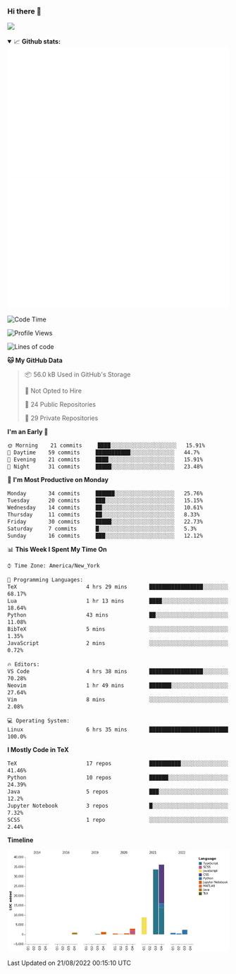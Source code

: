 ### Hi there 👋
 <!--<a href=""><img src="https://img.shields.io/badge/gmail-%23D14836.svg?&style=for-the-badge&logo=gmail&logoColor=white"/></a>-->
 <a href="https://twitter.com/shahanM"><img src="https://img.shields.io/badge/twitter-%231DA1F2.svg?&style=for-the-badge&logo=twitter&logoColor=white"/></a>
 <!--<a href=""><img src="https://img.shields.io/badge/linkedin-%230077B5.svg?&style=for-the-badge&logo=linkedin&logoColor=white"/></a>-->
<details open>
  <summary>📈 <b>Github stats:</b></summary>
  <img src="https://raw.githubusercontent.com/ShahanM/stats-github/master/generated/overview.svg#gh-dark-mode-only" />
  <!--![](https://raw.githubusercontent.com/username/github-stats/master/generated/overview.svg#gh-light-mode-only)-->
  <img src="https://raw.githubusercontent.com/ShahanM/stats-github/master/generated/languages.svg#gh-dark-mode-only" />
  <!--![](https://raw.githubusercontent.com/username/github-stats/master/generated/languages.svg#gh-light-mode-only)-->
  <!--<img src="https://raw.githubusercontent.com/ShahanM/github-stats/master/generated/overview.svg"/>-->
  <!--<img src="https://raw.githubusercontent.com/ShahanM/github-stats/master/generated/languages.svg"/>-->
</details>


<!--
**ShahanM/ShahanM** is a ✨ _special_ ✨ repository because its `README.md` (this file) appears on your GitHub profile.

Here are some ideas to get you started:

- 🔭 I’m currently working on ...
- 🌱 I’m currently learning ...
- 👯 I’m looking to collaborate on ...
- 🤔 I’m looking for help with ...
- 💬 Ask me about ...
- 📫 How to reach me: ...
- 😄 Pronouns: ...
- ⚡ Fun fact: ...
-->

<!--START_SECTION:waka-->
![Code Time](http://img.shields.io/badge/Code%20Time-525%20hrs%2048%20mins-blue)

![Profile Views](http://img.shields.io/badge/Profile%20Views-0-blue)

![Lines of code](https://img.shields.io/badge/From%20Hello%20World%20I%27ve%20Written-88%20Thousand%20lines%20of%20code-blue)

**🐱 My GitHub Data** 

> 📦 56.0 kB Used in GitHub's Storage 
 > 
> 🚫 Not Opted to Hire
 > 
> 📜 24 Public Repositories 
 > 
> 🔑 29 Private Repositories  
 > 
**I'm an Early 🐤** 

```text
🌞 Morning    21 commits     ████░░░░░░░░░░░░░░░░░░░░░   15.91% 
🌆 Daytime    59 commits     ███████████░░░░░░░░░░░░░░   44.7% 
🌃 Evening    21 commits     ████░░░░░░░░░░░░░░░░░░░░░   15.91% 
🌙 Night      31 commits     █████░░░░░░░░░░░░░░░░░░░░   23.48%

```
📅 **I'm Most Productive on Monday** 

```text
Monday       34 commits     ██████░░░░░░░░░░░░░░░░░░░   25.76% 
Tuesday      20 commits     ███░░░░░░░░░░░░░░░░░░░░░░   15.15% 
Wednesday    14 commits     ██░░░░░░░░░░░░░░░░░░░░░░░   10.61% 
Thursday     11 commits     ██░░░░░░░░░░░░░░░░░░░░░░░   8.33% 
Friday       30 commits     █████░░░░░░░░░░░░░░░░░░░░   22.73% 
Saturday     7 commits      █░░░░░░░░░░░░░░░░░░░░░░░░   5.3% 
Sunday       16 commits     ███░░░░░░░░░░░░░░░░░░░░░░   12.12%

```


📊 **This Week I Spent My Time On** 

```text
⌚︎ Time Zone: America/New_York

💬 Programming Languages: 
TeX                      4 hrs 29 mins       █████████████████░░░░░░░░   68.17% 
Lua                      1 hr 13 mins        ████░░░░░░░░░░░░░░░░░░░░░   18.64% 
Python                   43 mins             ██░░░░░░░░░░░░░░░░░░░░░░░   11.08% 
BibTeX                   5 mins              ░░░░░░░░░░░░░░░░░░░░░░░░░   1.35% 
JavaScript               2 mins              ░░░░░░░░░░░░░░░░░░░░░░░░░   0.72%

🔥 Editors: 
VS Code                  4 hrs 38 mins       █████████████████░░░░░░░░   70.28% 
Neovim                   1 hr 49 mins        ███████░░░░░░░░░░░░░░░░░░   27.64% 
Vim                      8 mins              ░░░░░░░░░░░░░░░░░░░░░░░░░   2.08%

💻 Operating System: 
Linux                    6 hrs 35 mins       █████████████████████████   100.0%

```

**I Mostly Code in TeX** 

```text
TeX                      17 repos            ██████████░░░░░░░░░░░░░░░   41.46% 
Python                   10 repos            ██████░░░░░░░░░░░░░░░░░░░   24.39% 
Java                     5 repos             ███░░░░░░░░░░░░░░░░░░░░░░   12.2% 
Jupyter Notebook         3 repos             █░░░░░░░░░░░░░░░░░░░░░░░░   7.32% 
SCSS                     1 repo              ░░░░░░░░░░░░░░░░░░░░░░░░░   2.44%

```


**Timeline**

![Chart not found](https://raw.githubusercontent.com/ShahanM/ShahanM/main/charts/bar_graph.png) 


 Last Updated on 21/08/2022 00:15:10 UTC
<!--END_SECTION:waka-->
